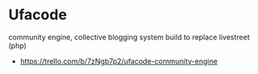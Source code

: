 # Ufacode

community engine, collective blogging system build to replace livestreet (php) 

* https://trello.com/b/7zNgb7p2/ufacode-community-engine